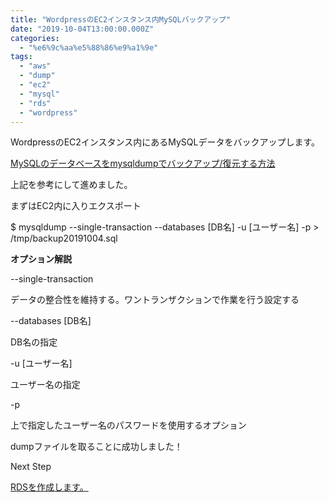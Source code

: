 ```yaml
---
title: "WordpressのEC2インスタンス内MySQLバックアップ"
date: "2019-10-04T13:00:00.000Z"
categories: 
  - "%e6%9c%aa%e5%88%86%e9%a1%9e"
tags: 
  - "aws"
  - "dump"
  - "ec2"
  - "mysql"
  - "rds"
  - "wordpress"
---
```


WordpressのEC2インスタンス内にあるMySQLデータをバックアップします。

[MySQLのデータベースをmysqldumpでバックアップ/復元する方法](https://weblabo.oscasierra.net/mysql-mysqldump-01/)

上記を参考にして進めました。

  
まずはEC2内に入りエクスポート

$ mysqldump --single-transaction --databases \[DB名\] -u \[ユーザー名\] -p > /tmp/backup20191004.sql

**オプション解説**

\--single-transaction

データの整合性を維持する。ワントランザクションで作業を行う設定する

\--databases \[DB名\] 

DB名の指定

\-u \[ユーザー名\] 

ユーザー名の指定

\-p

上で指定したユーザー名のパスワードを使用するオプション

  
dumpファイルを取ることに成功しました！

Next Step

[RDSを作成します。](https://suwa.home.blog/2019/10/04/rds作成時ポイント、お引っ越し/)
